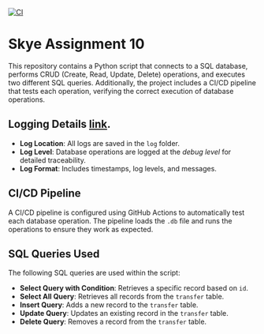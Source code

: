 [![CI](https://github.com/nogibjj/skye-assignment-10/actions/workflows/cicd.yml/badge.svg)](https://github.com/nogibjj/skye-assignment-10/actions/workflows/cicd.yml)
# Skye Assignment 10
This repository contains a Python script that connects to a SQL database, performs CRUD (Create, Read, Update, Delete) operations, and executes two different SQL queries. Additionally, the project includes a CI/CD pipeline that tests each operation, verifying the correct execution of database operations.



## Logging Details [link](https://github.com/nogibjj/skye-assignment-5/blob/main/log/database_log.log).
- **Log Location**: All logs are saved in the `log` folder. 
- **Log Level**: Database operations are logged at the _debug level_ for detailed traceability.
- **Log Format**: Includes timestamps, log levels, and messages.

## CI/CD Pipeline

A CI/CD pipeline is configured using GitHub Actions to automatically test each database operation. The pipeline loads the `.db` file and runs the operations to ensure they work as expected.

## SQL Queries Used

The following SQL queries are used within the script:

- **Select Query with Condition**: Retrieves a specific record based on `id`.
- **Select All Query**: Retrieves all records from the `transfer` table.
- **Insert Query**: Adds a new record to the `transfer` table.
- **Update Query**: Updates an existing record in the `transfer` table.
- **Delete Query**: Removes a record from the `transfer` table.
